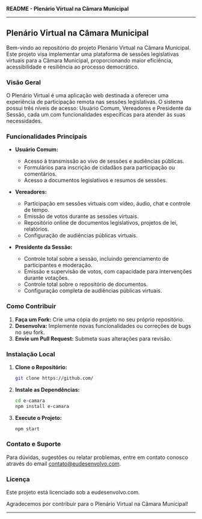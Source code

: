 **README - Plenário Virtual na Câmara Municipal**

---

## Plenário Virtual na Câmara Municipal

Bem-vindo ao repositório do projeto Plenário Virtual na Câmara Municipal. Este projeto visa implementar uma plataforma de sessões legislativas virtuais para a Câmara Municipal, proporcionando maior eficiência, acessibilidade e resiliência ao processo democrático.

### Visão Geral

O Plenário Virtual é uma aplicação web destinada a oferecer uma experiência de participação remota nas sessões legislativas. O sistema possui três níveis de acesso: Usuário Comum, Vereadores e Presidente da Sessão, cada um com funcionalidades específicas para atender às suas necessidades.

### Funcionalidades Principais

- **Usuário Comum:**
  - Acesso à transmissão ao vivo de sessões e audiências públicas.
  - Formulários para inscrição de cidadãos para participação ou comentários.
  - Acesso a documentos legislativos e resumos de sessões.

- **Vereadores:**
  - Participação em sessões virtuais com vídeo, áudio, chat e controle de tempo.
  - Emissão de votos durante as sessões virtuais.
  - Repositório online de documentos legislativos, projetos de lei, relatórios.
  - Configuração de audiências públicas virtuais.

- **Presidente da Sessão:**
  - Controle total sobre a sessão, incluindo gerenciamento de participantes e moderação.
  - Emissão e supervisão de votos, com capacidade para intervenções durante votações.
  - Controle total sobre o repositório de documentos.
  - Configuração completa de audiências públicas virtuais.

### Como Contribuir

1. **Faça um Fork:** Crie uma cópia do projeto no seu próprio repositório.
2. **Desenvolva:** Implemente novas funcionalidades ou correções de bugs no seu fork.
3. **Envie um Pull Request:** Submeta suas alterações para revisão.

### Instalação Local

1. **Clone o Repositório:**
   ```bash
   git clone https://github.com/
   ```

2. **Instale as Dependências:**
   ```bash
   cd e-camara
   npm install e-camara
   ```

3. **Execute o Projeto:**
   ```bash
   npm start
   ```

### Contato e Suporte

Para dúvidas, sugestões ou relatar problemas, entre em contato conosco através do email [contato@eudesenvolvo.com](mailto:contato@eudesenvolvo.com).

### Licença

Este projeto está licenciado sob a eudesenvolvo.com.

Agradecemos por contribuir para o Plenário Virtual na Câmara Municipal!

---